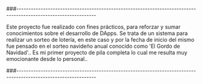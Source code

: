 
###---------------------------------------------------------------------------------------------------------------

Este proyecto fue realizado con fines prácticos, para reforzar y sumar conocimientos sobre el desarrollo de DApps. 
Se trata de un sistema para realizar un sorteo de lotería, en este caso y por la fecha de inicio del mismo fue 
pensado en el sorteo navideño anual conocido como 'El Gordo de Navidad'.. Es mi primer proyecto de pila completa
lo cual me resulta muy emocionante desde lo personal..  

###---------------------------------------------------------------------------------------------------------------
